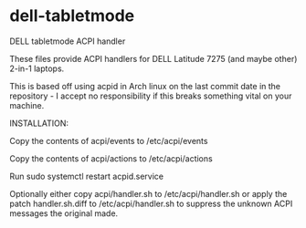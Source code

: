 # dell-tabletmode
DELL tabletmode ACPI handler

These files provide ACPI handlers for DELL Latitude 7275 (and maybe other)
2-in-1 laptops.

This is based off using acpid in Arch linux on the last commit date in the
repository - I accept no responsibility if this breaks something vital on
your machine.


INSTALLATION:

Copy the contents of acpi/events to /etc/acpi/events

Copy the contents of acpi/actions to /etc/acpi/actions

Run sudo systemctl restart acpid.service


Optionally either copy acpi/handler.sh to /etc/acpi/handler.sh or apply the
patch handler.sh.diff to /etc/acpi/handler.sh to suppress the unknown ACPI
messages the original made.


